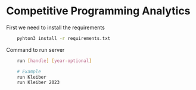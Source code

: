 # Competitive Programming Analytics

First we need to install the requirements

```bash
    pyhton3 install -r requirements.txt
```

Command to run server

```bash
    run [handle] [year-optional]

    # Example
    run Kleiber
    run Kleiber 2023
```